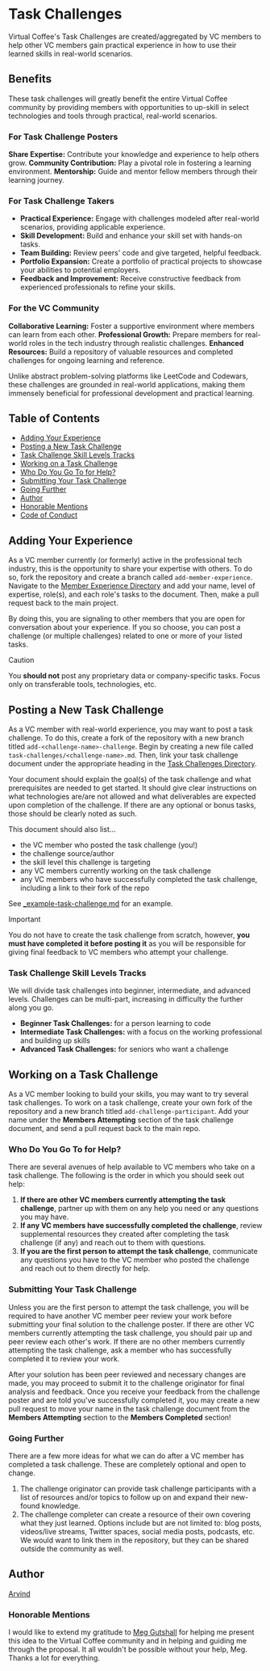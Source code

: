 # Task Challenges

Virtual Coffee's Task Challenges are created/aggregated by VC members to help other VC members gain practical experience in how to use their learned skills in real-world scenarios.

## Benefits

These task challenges will greatly benefit the entire Virtual Coffee community by providing members with opportunities to up-skill in select technologies and tools through practical, real-world scenarios.

### For Task Challenge Posters

**Share Expertise:** Contribute your knowledge and experience to help others grow.
**Community Contribution:** Play a pivotal role in fostering a learning environment.
**Mentorship:** Guide and mentor fellow members through their learning journey.

### For Task Challenge Takers

- **Practical Experience:** Engage with challenges modeled after real-world scenarios, providing applicable experience.
- **Skill Development:** Build and enhance your skill set with hands-on tasks.
- **Team Building:** Review peers' code and give targeted, helpful feedback.
- **Portfolio Expansion:** Create a portfolio of practical projects to showcase your abilities to potential employers.
- **Feedback and Improvement:** Receive constructive feedback from experienced professionals to refine your skills.

### For the VC Community

**Collaborative Learning:** Foster a supportive environment where members can learn from each other.
**Professional Growth:** Prepare members for real-world roles in the tech industry through realistic challenges.
**Enhanced Resources:** Build a repository of valuable resources and completed challenges for ongoing learning and reference.

Unlike abstract problem-solving platforms like LeetCode and Codewars, these challenges are grounded in real-world applications, making them immensely beneficial for professional development and practical learning.

## Table of Contents

- [Adding Your Experience](#adding-your-experience)
- [Posting a New Task Challenge](#posting-a-new-task-challenge)
- [Task Challenge Skill Levels Tracks](#task-challenge-skill-levels-tracks)
- [Working on a Task Challenge](#working-on-a-task-challenge)
- [Who Do You Go To for Help?](#who-do-you-go-to-for-help)
- [Submitting Your Task Challenge](#submitting-your-task-challenge)
- [Going Further](#going-further)
- [Author](#author)
- [Honorable Mentions](#honorable-mentions)
- [Code of Conduct](./CODE_OF_CONDUCT.md)

## Adding Your Experience

As a VC member currently (or formerly) active in the professional tech industry, this is the opportunity to share your expertise with others. To do so, fork the repository and create a branch called `add-member-experience`. Navigate to the [Member Experience Directory](member-experience.md) and add your name, level of expertise, role(s), and each role's tasks to the document. Then, make a pull request back to the main project.

By doing this, you are signaling to other members that you are open for conversation about your experience. If you so choose, you can post a challenge (or multiple challenges) related to one or more of your listed tasks.

> [!CAUTION]
> You **should not** post any proprietary data or company-specific tasks. Focus only on transferable tools, technologies, etc.

## Posting a New Task Challenge

As a VC member with real-world experience, you may want to post a task challenge. To do this, create a fork of the repository with a new branch titled `add-<challenge-name>-challenge`. Begin by creating a new file called `task-challenges/<challenge-name>.md`. Then, link your task challenge document under the appropriate heading in the [Task Challenges Directory](/task-challenges/README.md).

Your document should explain the goal(s) of the task challenge and what prerequisites are needed to get started. It should give clear instructions on what technologies are/are not allowed and what deliverables are expected upon completion of the challenge. If there are any optional or bonus tasks, those should be clearly noted as such.

This document should also list…

- the VC member who posted the task challenge (you!)
- the challenge source/author
- the skill level this challenge is targeting
- any VC members currently working on the task challenge
- any VC members who have successfully completed the task challenge, including a link to their fork of the repo

See [_example-task-challenge.md](./task-challenges/_example-task-challenge.md) for an example.

> [!IMPORTANT]
> You do not have to create the task challenge from scratch, however, **you must have completed it before posting it** as you will be responsible for giving final feedback to VC members who attempt your challenge.

### Task Challenge Skill Levels Tracks

We will divide task challenges into beginner, intermediate, and advanced levels. Challenges can be multi-part, increasing in difficulty the further along you go.

- **Beginner Task Challenges:** for a person learning to code
- **Intermediate Task Challenges:** with a focus on the working professional and building up skills
- **Advanced Task Challenges:** for seniors who want a challenge

## Working on a Task Challenge

As a VC member looking to build your skills, you may want to try several task challenges. To work on a task challenge, create your own fork of the repository and a new branch titled `add-challenge-participant`. Add your name under the **Members Attempting** section of the task challenge document, and send a pull request back to the main repo.

### Who Do You Go To for Help?

There are several avenues of help available to VC members who take on a task challenge. The following is the order in which you should seek out help:

1. **If there are other VC members currently attempting the task challenge**, partner up with them on any help you need or any questions you may have.
2. **If any VC members have successfully completed the challenge**, review supplemental resources they created after completing the task challenge (if any) and reach out to them with questions.
3. **If you are the first person to attempt the task challenge**, communicate any questions you have to the VC member who posted the challenge and reach out to them directly for help.

### Submitting Your Task Challenge

Unless you are the first person to attempt the task challenge, you will be required to have another VC member peer review your work before submitting your final solution to the challenge poster. If there are other VC members currently attempting the task challenge, you should pair up and peer review each other's work. If there are no other members currently attempting the task challenge, ask a member who has successfully completed it to review your work.

After your solution has been peer reviewed and necessary changes are made, you may proceed to submit it to the challenge originator for final analysis and feedback. Once you receive your feedback from the challenge poster and are told you've successfully completed it, you may create a new pull request to move your name in the task challenge document from the **Members Attempting** section to the **Members Completed** section!

### Going Further

There are a few more ideas for what we can do after a VC member has completed a task challenge. These are completely optional and open to change.

1. The challenge originator can provide task challenge participants with a list of resources and/or topics to follow up on and expand their new-found knowledge.
2. The challenge completer can create a resource of their own covering what they just learned. Options include but are not limited to: blog posts, videos/live streams, Twitter spaces, social media posts, podcasts, etc. We would want to link them in the repository, but they can be shared outside the community as well.

## Author

[Arvind](https://github.com/Arvind644)

### Honorable Mentions

I would like to extend my gratitude to [Meg Gutshall](https://github.com/meg-gutshall) for helping me present this idea to the Virtual Coffee community and in helping and guiding me through the proposal. It all wouldn't be possible without your help, Meg. Thanks a lot for everything.
